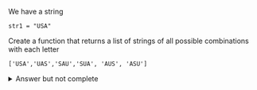 We have a string

```
str1 = "USA"
```
Create a function that returns a list of strings of all possible combinations with each letter

```
['USA','UAS','SAU','SUA', 'AUS', 'ASU']
```
<details>
  <summary>Answer but not complete</summary>
  
  ```
  s1 = "USA"

  empty_lst = []
  l = int(len(s1)/2)
  print(s1[0])
  print(s1[l])
  print(s1[len(s1)-1])
    
  #get each position's letter
  first = s1[0]
  second = s1[l]
  last = s1[len(s1)-1]
  
  #maybe add them all?
  ```
</details>
